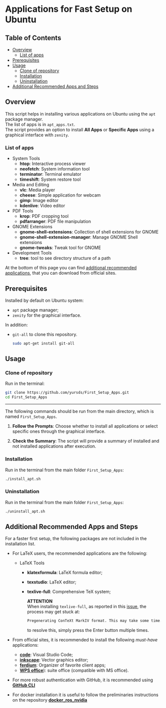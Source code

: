 # Applications for Fast Setup on Ubuntu

## Table of Contents 
- [Overview](#overview) 
   - [List of apps](#list-of-apps) 
- [Prerequisites](#prerequisites) 
- [Usage](#usage) 
   - [Clone of repository](#clone-of-repository) 
   - [Installation](#installation) 
   - [Uninstallation](#uninstallation) 
- [Additional Recommended Apps and Steps](#additional-recommended-apps-and-steps)

## Overview

This script helps in installing various applications on Ubuntu using the `apt` package manager.  
The list of apps is in `apt_apps.txt`.  
The script provides an option to install **All Apps** or **Specific Apps** using a graphical interface with `zenity`.

### List of apps

- System Tools 
   - **htop**: Interactive process viewer 
   - **neofetch**: System information tool 
   - **terminator**: Terminal emulator 
   - **timeshift**: System restore tool 
- Media and Editing
   - **vlc**: Media player 
   - **cheese**: Simple application for webcam
   - **gimp**: Image editor 
   - **kdenlive**: Video editor 
- PDF Tools 
   - **krop**: PDF cropping tool 
   - **pdfarranger**: PDF file manipulation
- GNOME Extensions 
   - **gnome-shell-extensions**: Collection of shell extensions for GNOME 
   - **gnome-shell-extension-manager**: Manage GNOME Shell extensions 
   - **gnome-tweaks**: Tweak tool for GNOME 
- Development Tools
   - **tree**: tool to see directory structure of a path

At the bottom of this page you can find [additional recommended applications](#additional-recommended-apps), that you can download from official sites.


## Prerequisites
Installed by default on Ubuntu system:

- `apt` package manager;
- `zenity` for the graphical interface.

In addition:

- `git-all` to clone this repository.
   ```bash
   sudo apt-get install git-all
   ```

## Usage

### Clone of repository
Run in the terminal:
   ```bash
   git clone https://github.com/yursds/First_Setup_Apps.git
   cd First_Setup_Apps
   ```

---

The following commands should be run from the main directory, which is named `First_Setup_Apps`.

1. **Follow the Prompts**:
	Choose whether to install all applications or select specific ones through the graphical interface.

1. **Check the Summary**:
   The script will provide a summary of installed and not installed applications after execution.

### Installation

Run in the terminal from the main folder `First_Setup_Apps`:
   ```bash
   ./install_apt.sh
   ```

### Uninstallation
Run in the terminal from the main folder `First_Setup_Apps`:
   ```bash
   ./uninstall_apt.sh
   ```

## Additional Recommended Apps and Steps
For a faster first setup, the following packages are not included in the installation list.

- For LaTeX users, the recommended applications are the following:
   - LaTeX Tools
      - **klatexformula**: LaTeX formula editor;
      - **texstudio**: LaTeX editor;
      - **texlive-full**: Comprehensive TeX system;  
      
         **ATTENTION**  
         When installing `texlive-full`, as reported in this [issue](https://bugs.launchpad.net/ubuntu/+source/context/+bug/2058409), the process may get stuck at:

         ```bash
         Pregenerating ConTeXt MarkIV format. This may take some time...
         ```
         to resolve this, simply press the Enter button multiple times.

- From official sites, it is recommended to install the following *must-have* applications:

   - [**code**](https://code.visualstudio.com/): Visual Studio Code;
   - [**inkscape**](https://inkscape.org/): Vector graphics editor;
   - [**ferdium**](https://ferdium.org/): Organizer of favorite client apps;
   - [**WPS office**](https://it.wps.com/)): suite office (compatible with MS office).

- For more robust authentication with GitHub, it is recommended using [**GitHub CLI**](https://github.com/cli/cli/blob/trunk/docs/install_linux.md)

- For docker installation it is useful to follow the preliminaries instructions on the repository [**docker_ros_nvidia**](https://github.com/yursds/docker_ros_nvidia)
